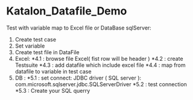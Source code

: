 # Katalon_Datafile_Demo
Test with variable map to Excel file or DataBase sqlServer:
1. Create test case 
2. Set variable
3. Create test file in DataFile  
4. Excel:
*4.1 : browse file Excel( fist row will be header )
*4.2 : create Testsuite 
*4.3 : add datafile which include excel file
*4.4 : map from datafile to variable in test case
5. DB :
*5.1 : set connect: JDBC driver ( SQL server ): com.microsoft.sqlserver.jdbc.SQLServerDriver
*5.2 : test connection
*5.3 : Create your SQL querry
           
